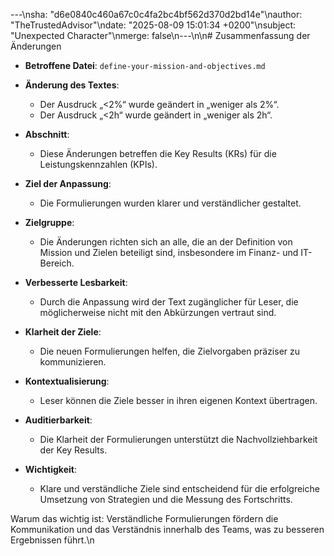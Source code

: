 ---\nsha: "d6e0840c460a67c0c4fa2bc4bf562d370d2bd14e"\nauthor: "TheTrustedAdvisor"\ndate: "2025-08-09 15:01:34 +0200"\nsubject: "Unexpected Character"\nmerge: false\n---\n\n# Zusammenfassung der Änderungen

- **Betroffene Datei**: `define-your-mission-and-objectives.md`
- **Änderung des Textes**: 
  - Der Ausdruck „<2%“ wurde geändert in „weniger als 2%“.
  - Der Ausdruck „<2h“ wurde geändert in „weniger als 2h“.
  
- **Abschnitt**: 
  - Diese Änderungen betreffen die Key Results (KRs) für die Leistungskennzahlen (KPIs).
  
- **Ziel der Anpassung**: 
  - Die Formulierungen wurden klarer und verständlicher gestaltet.
  
- **Zielgruppe**: 
  - Die Änderungen richten sich an alle, die an der Definition von Mission und Zielen beteiligt sind, insbesondere im Finanz- und IT-Bereich.

- **Verbesserte Lesbarkeit**: 
  - Durch die Anpassung wird der Text zugänglicher für Leser, die möglicherweise nicht mit den Abkürzungen vertraut sind.

- **Klarheit der Ziele**: 
  - Die neuen Formulierungen helfen, die Zielvorgaben präziser zu kommunizieren.

- **Kontextualisierung**: 
  - Leser können die Ziele besser in ihren eigenen Kontext übertragen.

- **Auditierbarkeit**: 
  - Die Klarheit der Formulierungen unterstützt die Nachvollziehbarkeit der Key Results.

- **Wichtigkeit**: 
  - Klare und verständliche Ziele sind entscheidend für die erfolgreiche Umsetzung von Strategien und die Messung des Fortschritts.

Warum das wichtig ist: Verständliche Formulierungen fördern die Kommunikation und das Verständnis innerhalb des Teams, was zu besseren Ergebnissen führt.\n